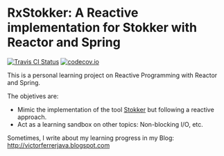 # RxStokker: A Reactive implementation for Stokker with Reactor and Spring
[![Travis CI Status](https://travis-ci.org/victor-ferrer/RxStokker.svg?branch=master)](https://travis-ci.org/victor-ferrer/RxStokker)
[![codecov.io](https://codecov.io/github/victor-ferrer/RxStokker/coverage.svg?branch=master)](https://codecov.io/github/victor-ferrer/RxStokker?branch=master)

This is a personal learning project on Reactive Programming with Reactor and Spring.

The objetives are:
- Mimic the implementation of the tool [Stokker](https://github.com/victor-ferrer/stokker) but following a reactive approach.
- Act as a learning sandbox on other topics: Non-blocking I/O, etc.

Sometimes, I write about my learning progress in my Blog:
http://victorferrerjava.blogspot.com



